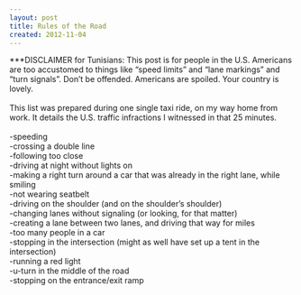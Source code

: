 ```yaml
---
layout: post
title: Rules of the Road
created: 2012-11-04
---
```




\*\*\*DISCLAIMER for Tunisians: This post is for people in the U.S.
Americans are too accustomed to things like “speed limits” and “lane
markings” and “turn signals”. Don’t be offended. Americans are spoiled.
Your country is lovely.\
\
This list was prepared during one single taxi ride, on my way home from
work. It details the U.S. traffic infractions I witnessed in that 25
minutes.\
\
-speeding\
-crossing a double line\
-following too close\
-driving at night without lights on\
-making a right turn around a car that was already in the right lane,
while smiling\
-not wearing seatbelt\
-driving on the shoulder (and on the shoulder’s shoulder)\
-changing lanes without signaling (or looking, for that matter)\
-creating a lane between two lanes, and driving that way for miles\
-too many people in a car\
-stopping in the intersection (might as well have set up a tent in the
intersection)\
-running a red light\
-u-turn in the middle of the road\
-stopping on the entrance/exit ramp

